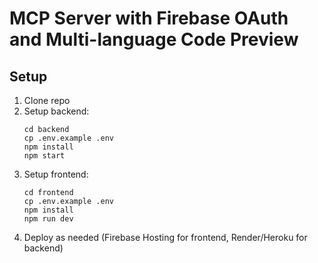 # MCP Server with Firebase OAuth and Multi-language Code Preview

## Setup
1. Clone repo
2. Setup backend:
   ```
   cd backend
   cp .env.example .env
   npm install
   npm start
   ```
3. Setup frontend:
   ```
   cd frontend
   cp .env.example .env
   npm install
   npm run dev
   ```
4. Deploy as needed (Firebase Hosting for frontend, Render/Heroku for backend)
